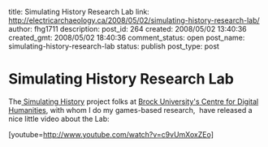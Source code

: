 title: Simulating History Research Lab
link: http://electricarchaeology.ca/2008/05/02/simulating-history-research-lab/
author: fhg1711
description: 
post_id: 264
created: 2008/05/02 13:40:36
created_gmt: 2008/05/02 18:40:36
comment_status: open
post_name: simulating-history-research-lab
status: publish
post_type: post

# Simulating History Research Lab

The[ Simulating History](http://simulatinghistory.com) project folks at [Brock University's Centre for Digital Humanities](http://www.brocku.ca/cdh/), with whom I do my games-based research,  have released a nice little video about the Lab: 

[youtube=http://www.youtube.com/watch?v=c9vUmXoxZEo]